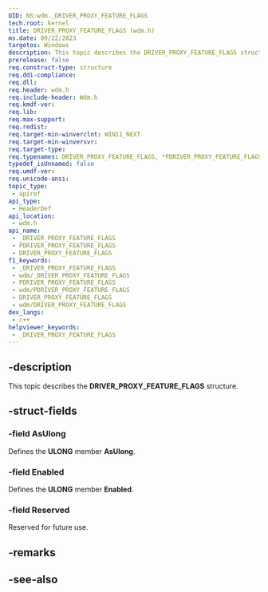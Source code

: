 ```yaml
---
UID: NS:wdm._DRIVER_PROXY_FEATURE_FLAGS
tech.root: kernel
title: DRIVER_PROXY_FEATURE_FLAGS (wdm.h)
ms.date: 09/22/2023
targetos: Windows
description: This topic describes the DRIVER_PROXY_FEATURE_FLAGS structure (wdm.h).
prerelease: false
req.construct-type: structure
req.ddi-compliance: 
req.dll: 
req.header: wdm.h
req.include-header: Wdm.h
req.kmdf-ver: 
req.lib: 
req.max-support: 
req.redist: 
req.target-min-winverclnt: WIN11_NEXT
req.target-min-winversvr: 
req.target-type: 
req.typenames: DRIVER_PROXY_FEATURE_FLAGS, *PDRIVER_PROXY_FEATURE_FLAGS
typedef_isUnnamed: false
req.umdf-ver: 
req.unicode-ansi: 
topic_type:
 - apiref
api_type:
 - HeaderDef
api_location:
 - wdm.h
api_name:
 - _DRIVER_PROXY_FEATURE_FLAGS
 - PDRIVER_PROXY_FEATURE_FLAGS
 - DRIVER_PROXY_FEATURE_FLAGS
f1_keywords:
 - _DRIVER_PROXY_FEATURE_FLAGS
 - wdm/_DRIVER_PROXY_FEATURE_FLAGS
 - PDRIVER_PROXY_FEATURE_FLAGS
 - wdm/PDRIVER_PROXY_FEATURE_FLAGS
 - DRIVER_PROXY_FEATURE_FLAGS
 - wdm/DRIVER_PROXY_FEATURE_FLAGS
dev_langs:
 - c++
helpviewer_keywords:
 - _DRIVER_PROXY_FEATURE_FLAGS
---
```


## -description

This topic describes the **DRIVER_PROXY_FEATURE_FLAGS** structure.

## -struct-fields

### -field AsUlong

Defines the **ULONG** member **AsUlong**.

### -field Enabled

Defines the **ULONG** member **Enabled**.

### -field Reserved

Reserved for future use.

## -remarks

## -see-also
